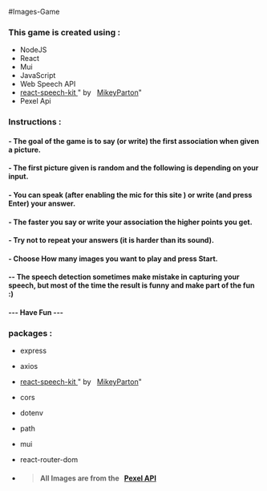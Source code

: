  
                  
#Images-Game
### This game is created using :
- NodeJS
- React 
- Mui
- JavaScript
- Web Speech API
- <a href="https://www.npmjs.com/package/react-speech-kit" target='_blank'>react-speech-kit </a>" by &nbsp; <a href="https://github.com/MikeyParton" target='_blank'> MikeyParton</a>"
- Pexel Api

### Instructions : 
<h4> - The goal of the game is to say (or write) the first association when given a picture.</h4>
                <h4> - The first picture given is random and the following is depending on your input.</h4>
                <h4> - You can speak (after enabling the mic for this site ) or write (and press Enter) your answer. </h4>
                <h4> - The faster you say or write your association the higher points you get. </h4>
                <h4> - Try not to repeat your answers (it is harder than its sound).</h4>
                <h4> - Choose How many images you want to play and press Start. </h4>
                <h4>  -- The speech detection sometimes make mistake in capturing your speech,  but most of the time the result is  funny  and make part of the fun :) </h4>
                <h4>  ---  Have Fun  ---  </h4>

### packages :
- express
- axios
- <a href="https://www.npmjs.com/package/react-speech-kit" target='_blank'>react-speech-kit </a>" by &nbsp; <a href="https://github.com/MikeyParton" target='_blank'> MikeyParton</a>"
- cors 
- dotenv
- path 
- mui
- react-router-dom

- ><h4 className='about-h3'><ControlPointIcon className='icon'/>All Images are from the &nbsp; <a href="https://www.pexels.com/api/" target='_blank'>Pexel API</a>   </h3>
